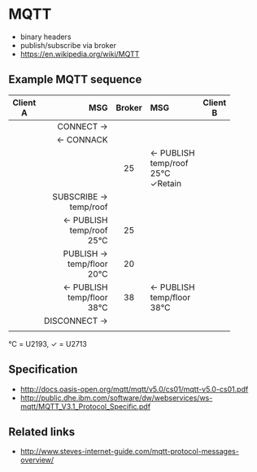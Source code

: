 # MQTT

* binary headers
* publish/subscribe via broker
* https://en.wikipedia.org/wiki/MQTT

## Example MQTT sequence

| Client<br>A | MSG            | Broker | MSG            | Client<br>B |
| -------- | -----------------:|:------:|:----------------- | -------- |
|| CONNECT ->                  |        |                   |          |
|| <- CONNACK                  |        |                   |          |
|          |          | 25 | <- PUBLISH<br>temp/roof<br>25℃<br>✓Retain||
|| SUBSCRIBE -><br>temp/roof   |        |                   |          |
|| <- PUBLISH<br>temp/roof<br>25℃| 25   |                   |          |
|| PUBLISH -><br>temp/floor<br>20℃ | 20 |                   |          |
||<- PUBLISH<br>temp/floor<br>38℃ |38|<- PUBLISH<br>temp/floor<br>38℃ ||
|| DISCONNECT ->               |        |                   |          |
|          |                   |        |                   |          |


℃ = U2193, ✓ = U2713

## Specification

* http://docs.oasis-open.org/mqtt/mqtt/v5.0/cs01/mqtt-v5.0-cs01.pdf
* http://public.dhe.ibm.com/software/dw/webservices/ws-mqtt/MQTT_V3.1_Protocol_Specific.pdf

## Related links

* http://www.steves-internet-guide.com/mqtt-protocol-messages-overview/

